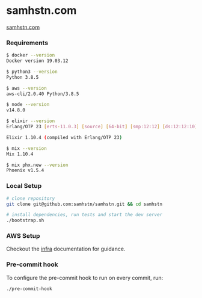 # samhstn.com

[samhstn.com](http://samhstn.com)

### Requirements

```bash
$ docker --version
Docker version 19.03.12

$ python3 --version
Python 3.8.5

$ aws --version
aws-cli/2.0.40 Python/3.8.5

$ node --version
v14.8.0

$ elixir --version
Erlang/OTP 23 [erts-11.0.3] [source] [64-bit] [smp:12:12] [ds:12:12:10] [async-threads:1] [hipe] [dtrace]

Elixir 1.10.4 (compiled with Erlang/OTP 23)

$ mix --version
Mix 1.10.4

$ mix phx.new --version
Phoenix v1.5.4
```

### Local Setup

```bash
# clone repository
git clone git@github.com:samhstn/samhstn.git && cd samhstn

# install dependencies, run tests and start the dev server
./bootstrap.sh
```

### AWS Setup

Checkout the [infra](./infra/README.md) documentation for guidance.

### Pre-commit hook

To configure the pre-commit hook to run on every commit, run:

```bash
./pre-commit-hook
```
